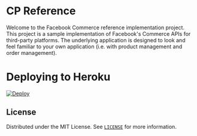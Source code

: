 # CP Reference
Welcome to the Facebook Commerce reference implementation project. This project is a sample implementation of Facebook's Commerce APIs for third-party platforms. The underlying application is designed to look and feel familiar to your own application (i.e. with product management and order management).

<!-- Deploy to Heroku -->
# Deploying to Heroku
[![Deploy](https://www.herokucdn.com/deploy/button.svg)](https://heroku.com/deploy?template=https://github.com/fbsamples/cp_reference)



<!-- LICENSE -->
## License

Distributed under the MIT License. See [`LICENSE`](LICENSE) for more information.
